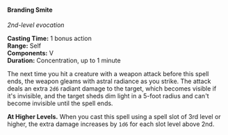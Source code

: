 #### Branding Smite
<!-- markdownlint-disable link-image-reference-definitions -->
[_metadata_:spell_school]:- "evocation"
[_metadata_:spell_level]:- "2"
[_metadata_:casting_time_amount]:- "1"
[_metadata_:casting_time_unit]:- "bonus action"
[_metadata_:ritual]:- "false"
[_metadata_:range]:- "Self"
[_metadata_:target]:- "Self"
[_metadata_:components_verbal]:- "true"
[_metadata_:components_somatic]:- "false"
[_metadata_:components_material]:- "false"
[_metadata_:concentration]:- "true"
[_metadata_:duration]:- "Up to 1 minute"
[_metadata_:damage_formula]:- "2d6"
[_metadata_:damage_type]:- "radiant"
[_metadata_:compared_to_wotc_srd_5.1]:- "mechanics_same_wording_same"
[_metadata_:compared_to_a5e_srd]:- "added"
<!-- markdownlint-disable-next-line no-emphasis-as-heading -->
_2nd-level evocation_

**Casting Time:** 1 bonus action \
**Range:** Self \
**Components:** V \
**Duration:** Concentration, up to 1 minute

The next time you hit a creature with a weapon attack before this spell ends, the weapon gleams with astral radiance as you strike.
The attack deals an extra `2d6` radiant damage to the target, which becomes visible if it's invisible, and the target sheds dim light in a 5-foot radius and can't become invisible until the spell ends.

**At Higher Levels.**
When you cast this spell using a spell slot of 3rd level or higher, the extra damage increases by `1d6` for each slot level above 2nd.
